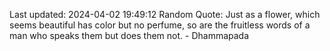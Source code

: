 Last updated: 2024-04-02 19:49:12
Random Quote: Just as a flower, which seems beautiful has color but no perfume, so are the fruitless words of a man who speaks them but does them not. - Dhammapada